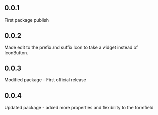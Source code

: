## 0.0.1
First package publish

## 0.0.2
Made edit to the prefix and suffix Icon to take a widget instead of IconButton.

## 0.0.3
Modified package - First official release

## 0.0.4
Updated package - added more properties and flexibility to the formfield


